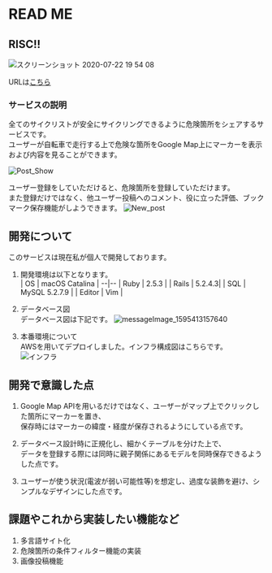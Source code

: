 # READ ME

## RISC!!  

![スクリーンショット 2020-07-22 19 54 08](https://user-images.githubusercontent.com/58941838/88168272-25ff5b80-cc55-11ea-9300-95aba297d201.png)

URLは[こちら](http://3.220.1.107/)

### サービスの説明  
全てのサイクリストが安全にサイクリングできるように危険箇所をシェアするサービスです。  
ユーザーが自転車で走行する上で危険な箇所をGoogle Map上にマーカーを表示および内容を見ることができます。</br>

![Post_Show](https://user-images.githubusercontent.com/58941838/88167260-8097b800-cc53-11ea-9570-dc279ee7092c.gif)

ユーザー登録をしていただけると、危険箇所を登録していただけます。</br>
また登録だけではなく、他ユーザー投稿へのコメント、役に立った評価、ブックマーク保存機能がしようできます。
![New_post](https://user-images.githubusercontent.com/58941838/88168150-f81a1700-cc54-11ea-8662-cee95392379d.gif)  


## 開発について  
このサービスは現在私が個人で開発しております。  
1. 開発環境は以下となります。</br>
  | OS | macOS Catalina |
  --|--
  | Ruby | 2.5.3 |
  | Rails | 5.2.4.3|
  | SQL | MySQL 5.2.7.9 |
  | Editor | Vim |

2. データベース図  
データベース図は下記です。
![messageImage_1595413157640](https://user-images.githubusercontent.com/58941838/88165664-036b4380-cc51-11ea-98b0-9908d273161a.jpg)  

3. 本番環境について  
AWSを用いてデプロイしました。インフラ構成図はこちらです。
![インフラ](https://user-images.githubusercontent.com/58941838/88173590-cbb6c880-cc5d-11ea-9fd2-d19d24cb94da.png)  

## 開発で意識した点
1. Google Map APIを用いるだけではなく、ユーザーがマップ上でクリックした箇所にマーカーを置き、  
保存時にはマーカーの緯度・経度が保存されるようにしている点です。

2. データベース設計時に正規化し、細かくテーブルを分けた上で、  
データを登録する際には同時に親子関係にあるモデルを同時保存できるようした点です。

3. ユーザーが使う状況(電波が弱い可能性等)を想定し、過度な装飾を避け、シンプルなデザインにした点です。

## 課題やこれから実装したい機能など
1. 多言語サイト化
2. 危険箇所の条件フィルター機能の実装
3. 画像投稿機能

